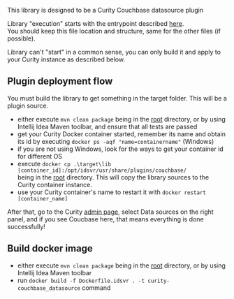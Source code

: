This library is designed to be a Curity Couchbase datasource plugin

Library "execution" starts with the entrypoint
described [here](/src/main/resources/META-INF/services/se.curity.identityserver.sdk.plugin.descriptor.DataAccessProviderPluginDescriptor).  
You should keep this file location and structure, same for the other files (if possible).

Library can't "start" in a common sense, you can only build it and apply to your Curity instance as described below.

## Plugin deployment flow ##

You must build the library to get something in the target folder. This will be a plugin source.

- either execute `mvn clean package` being in the [root](.) directory, or by using Intellij Idea Maven toolbar, and
  ensure that all tests are passed
- get your Curity Docker container started, remember its name and obtain its id by
  executing `docker ps -aqf "name=containername"` (Windows)
- if you are not using Windows, look for the ways to get your container id for different OS
- execute `docker cp .\target\lib [container_id]:/opt/idsvr/usr/share/plugins/couchbase/`  
  being in the [root](.) directory. This will copy the library sources to the Curity container instance.
- use your Curity container's name to restart it with `docker restart [container_name]`

After that, go to the Curity [admin page](https://localhost:6749/), select Data sources on the right panel, and if you
see Coucbase here, that means everything is done successfully!

## Build docker image

- either execute `mvn clean package` being in the [root](.) directory, or by using Intellij Idea Maven toolbar
- run `docker build -f Dockerfile.idsvr . -t curity-couchbase_datasource` command
